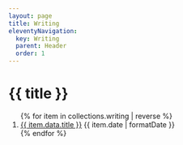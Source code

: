 ```yaml
---
layout: page
title: Writing
eleventyNavigation:
  key: Writing
  parent: Header
  order: 1
---
```


<h1 class="mb-8 text-4xl font-extrabold lg:text-5xl">{{ title }}</h1>

<ol class="flex flex-col gap-4">
  {% for item in collections.writing | reverse %}
  <li class="grid justify-between gap-1 md:flex">
    <a href="{{ item.url}}">{{ item.data.title }}</a>
    <time datetime="{{ item.date | toISO }}" class="whitespace-pre tabular-nums"
      >{{ item.date | formatDate }}</time
    >
  </li>
  {% endfor %}
</ol>
